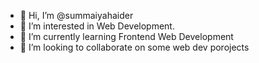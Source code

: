 - 👋 Hi, I’m @summaiyahaider
- 👀 I’m interested in Web Development.
- 🌱 I’m currently learning Frontend Web Development
- 💞️ I’m looking to collaborate on some web dev porojects

<!---
summaiyahaider/summaiyahaider is a ✨ special ✨ repository because its `README.md` (this file) appears on your GitHub profile.
You can click the Preview link to take a look at your changes.
--->
